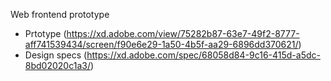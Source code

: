 Web frontend prototype
- Prtotype (https://xd.adobe.com/view/75282b87-63e7-49f2-8777-aff741539434/screen/f90e6e29-1a50-4b5f-aa29-6896dd370621/)
- Design specs (https://xd.adobe.com/spec/68058d84-9c16-415d-a5dc-8bd02020c1a3/)
